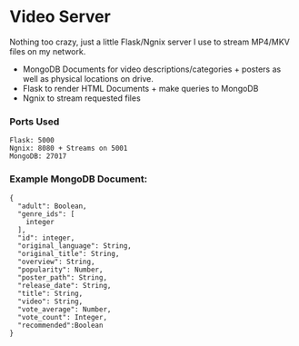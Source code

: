 # Video Server
Nothing too crazy, just a little Flask/Ngnix server I use to stream MP4/MKV files on my network. 
- MongoDB Documents for video descriptions/categories + posters as well as physical locations on drive.
- Flask to render HTML Documents + make queries to MongoDB 
- Ngnix to stream requested files

### Ports Used
```
Flask: 5000
Ngnix: 8080 + Streams on 5001
MongoDB: 27017
```
### Example MongoDB Document:
```
{
  "adult": Boolean,
  "genre_ids": [
    integer
  ],
  "id": integer,
  "original_language": String,
  "original_title": String,
  "overview": String,
  "popularity": Number,
  "poster_path": String,
  "release_date": String,
  "title": String,
  "video": String,
  "vote_average": Number,
  "vote_count": Integer,
  "recommended":Boolean
}
```
